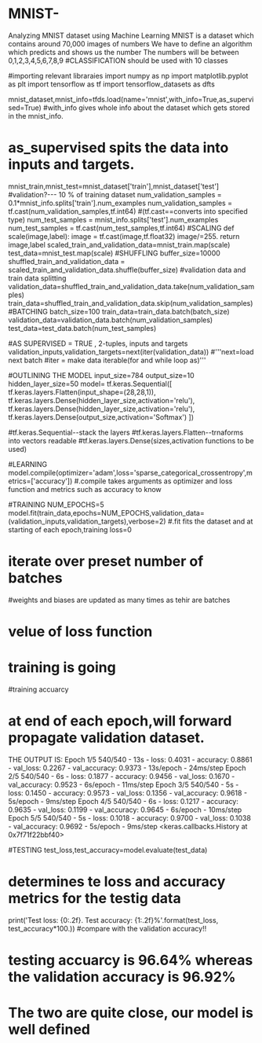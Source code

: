 # MNIST-
Analyzing MNIST dataset using Machine Learning
MNIST is a dataset which contains around 70,000 images of numbers 
We have to define an algorithm which predicts and shows us the number
The numbers will be between 0,1,2,3,4,5,6,7,8,9
#CLASSIFICATION should be used with 10 classes

#importing relevant libraraies
import numpy as np
import matplotlib.pyplot as plt
import tensorflow as tf
import tensorflow_datasets as dfts

mnist_dataset,mnist_info=tfds.load(name='mnist',with_info=True,as_supervised=True)
#with_info gives whole info about the dataset which gets stored in the mnist_info.
# as_supervised spits the data into inputs and targets.

mnist_train,mnist_test=mnist_dataset['train'],mnist_dataset['test']
#validation?--- 10 % of training dataset
num_validation_samples = 0.1*mnist_info.splits['train'].num_examples
num_validation_samples = tf.cast(num_validation_samples,tf.int64)
#(tf.cast==converts into specified type)
num_test_samples = mnist_info.splits['test'].num_examples
num_test_samples = tf.cast(num_test_samples,tf.int64)
#SCALING 
def scale(image,label):
  image = tf.cast(image,tf.float32)
  image/=255.
  return image,label
scaled_train_and_validation_data=mnist_train.map(scale)
test_data=mnist_test.map(scale)
#SHUFFLING
buffer_size=10000
shuffled_train_and_validation_data = scaled_train_and_validation_data.shuffle(buffer_size)
#validation data and train data splitting
validation_data=shuffled_train_and_validation_data.take(num_validation_samples)
train_data=shuffled_train_and_validation_data.skip(num_validation_samples)
#BATCHING
batch_size=100
train_data=train_data.batch(batch_size)
validation_data=validation_data.batch(num_validation_samples)
test_data=test_data.batch(num_test_samples)

#AS SUPERVISED = TRUE , 2-tuples, inputs and targets
validation_inputs,validation_targets=next(iter(validation_data))
#'''next=load next batch
#iter = make data iterable(for and while loop as)'''

#OUTLINING THE MODEL
input_size=784
output_size=10
hidden_layer_size=50
model= tf.keras.Sequential([
        tf.keras.layers.Flatten(input_shape=(28,28,1)),
        tf.keras.layers.Dense(hidden_layer_size,activation='relu'),
        tf.keras.layers.Dense(hidden_layer_size,activation='relu'),
        tf.keras.layers.Dense(output_size,activation='Softmax')
])

#tf.keras.Sequential--stack the layers
#tf.keras.layers.Flatten--trnaforms into vectors readable
#tf.keras.layers.Dense(sizes,activation functions to be used)


#LEARNING
model.compile(optimizer='adam',loss='sparse_categorical_crossentropy',metrics=['accuracy'])
#.compile takes arguments as optimizer and loss function and metrics such as accuracy to know

#TRAINING
NUM_EPOCHS=5
model.fit(train_data,epochs=NUM_EPOCHS,validation_data=(validation_inputs,validation_targets),verbose=2)
#.fit fits the dataset and at starting of each epoch,training loss=0
# iterate over preset number of batches
#weights and biases are updated as many times as tehir are batches
# velue of loss function
# training is going
#training accuarcy
# at end of each epoch,will forward propagate validation dataset.
THE OUTPUT IS:
Epoch 1/5
540/540 - 13s - loss: 0.4031 - accuracy: 0.8861 - val_loss: 0.2267 - val_accuracy: 0.9373 - 13s/epoch - 24ms/step
Epoch 2/5
540/540 - 6s - loss: 0.1877 - accuracy: 0.9456 - val_loss: 0.1670 - val_accuracy: 0.9523 - 6s/epoch - 11ms/step
Epoch 3/5
540/540 - 5s - loss: 0.1450 - accuracy: 0.9573 - val_loss: 0.1356 - val_accuracy: 0.9618 - 5s/epoch - 9ms/step
Epoch 4/5
540/540 - 6s - loss: 0.1217 - accuracy: 0.9635 - val_loss: 0.1199 - val_accuracy: 0.9645 - 6s/epoch - 10ms/step
Epoch 5/5
540/540 - 5s - loss: 0.1018 - accuracy: 0.9700 - val_loss: 0.1038 - val_accuracy: 0.9692 - 5s/epoch - 9ms/step
<keras.callbacks.History at 0x7f71f22bbf40>

#TESTING
test_loss,test_accuracy=model.evaluate(test_data)
# determines te loss and accuracy metrics for the testig data
print('Test loss: {0:.2f}. Test accuracy: {1:.2f}%'.format(test_loss, test_accuracy*100.))
#compare with the validation accuracy!!

# testing accuarcy is 96.64% whereas the validation accuracy is 96.92%
# The two are quite close, our model is well defined
